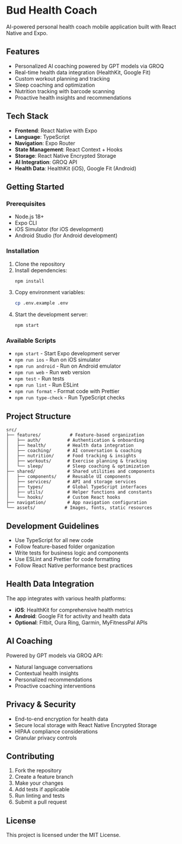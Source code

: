# Bud Health Coach

AI-powered personal health coach mobile application built with React Native and Expo.

## Features

- Personalized AI coaching powered by GPT models via GROQ
- Real-time health data integration (HealthKit, Google Fit)
- Custom workout planning and tracking
- Sleep coaching and optimization
- Nutrition tracking with barcode scanning
- Proactive health insights and recommendations

## Tech Stack

- **Frontend**: React Native with Expo
- **Language**: TypeScript
- **Navigation**: Expo Router
- **State Management**: React Context + Hooks
- **Storage**: React Native Encrypted Storage
- **AI Integration**: GROQ API
- **Health Data**: HealthKit (iOS), Google Fit (Android)

## Getting Started

### Prerequisites

- Node.js 18+
- Expo CLI
- iOS Simulator (for iOS development)
- Android Studio (for Android development)

### Installation

1. Clone the repository
2. Install dependencies:
   ```bash
   npm install
   ```
3. Copy environment variables:
   ```bash
   cp .env.example .env
   ```
4. Start the development server:
   ```bash
   npm start
   ```

### Available Scripts

- `npm start` - Start Expo development server
- `npm run ios` - Run on iOS simulator
- `npm run android` - Run on Android emulator
- `npm run web` - Run web version
- `npm test` - Run tests
- `npm run lint` - Run ESLint
- `npm run format` - Format code with Prettier
- `npm run type-check` - Run TypeScript checks

## Project Structure

```
src/
├── features/           # Feature-based organization
│   ├── auth/          # Authentication & onboarding
│   ├── health/        # Health data integration
│   ├── coaching/      # AI conversation & coaching
│   ├── nutrition/     # Food tracking & insights
│   ├── workouts/      # Exercise planning & tracking
│   └── sleep/         # Sleep coaching & optimization
├── shared/            # Shared utilities and components
│   ├── components/    # Reusable UI components
│   ├── services/      # API and storage services
│   ├── types/         # Global TypeScript interfaces
│   ├── utils/         # Helper functions and constants
│   └── hooks/         # Custom React hooks
├── navigation/        # App navigation configuration
└── assets/           # Images, fonts, static resources
```

## Development Guidelines

- Use TypeScript for all new code
- Follow feature-based folder organization
- Write tests for business logic and components
- Use ESLint and Prettier for code formatting
- Follow React Native performance best practices

## Health Data Integration

The app integrates with various health platforms:

- **iOS**: HealthKit for comprehensive health metrics
- **Android**: Google Fit for activity and health data
- **Optional**: Fitbit, Oura Ring, Garmin, MyFitnessPal APIs

## AI Coaching

Powered by GPT models via GROQ API:
- Natural language conversations
- Contextual health insights
- Personalized recommendations
- Proactive coaching interventions

## Privacy & Security

- End-to-end encryption for health data
- Secure local storage with React Native Encrypted Storage
- HIPAA compliance considerations
- Granular privacy controls

## Contributing

1. Fork the repository
2. Create a feature branch
3. Make your changes
4. Add tests if applicable
5. Run linting and tests
6. Submit a pull request

## License

This project is licensed under the MIT License.
